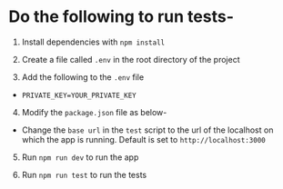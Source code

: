 # Do the following to run tests-

1.  Install dependencies with `npm install`

2.  Create a file called `.env` in the root directory of the project

3.  Add the following to the `.env` file

- `PRIVATE_KEY=YOUR_PRIVATE_KEY`

4.  Modify the `package.json` file as below-

- Change the `base url` in the `test` script to the url of the localhost on which the app is running. Default is set to `http://localhost:3000`

5.  Run `npm run dev` to run the app

6.  Run `npm run test` to run the tests
